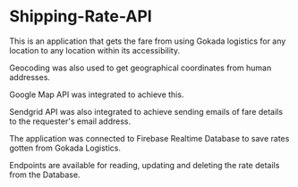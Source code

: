 # Shipping-Rate-API

This is an application that gets the fare from using Gokada logistics for any location to any location within its accessibility.

Geocoding was also used to get geographical coordinates from human addresses.

Google Map API was integrated to achieve this.

Sendgrid API was also integrated to achieve sending emails of fare details to the requester's email address.

The application was connected to Firebase Realtime Database to save rates gotten from Gokada Logistics.

Endpoints are available for reading, updating and deleting the rate details from the Database.
